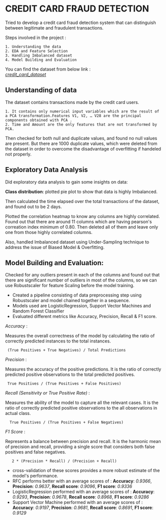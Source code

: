 
# CREDIT CARD FRAUD DETECTION

Tried to develop a credit card fraud detection system that can distinguish between legitimate and fraudulent transactions.

Steps involved in the project :

    1. Understanding the data
    2. EDA and Feature Selection
    3. Handling Imbalanced dataset 
    4. Model Building and Evaluation

You can find the dataset from below link :  
[_credit_card_dataset_](https://www.kaggle.com/datasets/mlg-ulb/creditcardfraud)


## Understanding of data
The dataset contains transactions made by the credit card users.

    1. It contains only numerical input variables which are the result of a PCA transformation.Features V1, V2, … V28 are the principal components obtained with PCA .
    2. Time and Amount are the only features that are not transformed by PCA.
  
Then checked for both null and duplicate values, and found no null values are present. But there are 1000 duplicate values, which were deleted from the dataset in order to overcome the disadvantage of overfitting if handeled not properly.

## Exploratory Data Analysis

Did exploratory data analysis to gain some insights on data:

**Class distribution**: plotted pie plot to show that data is highly Imbalanced.


Then calculated the time elapsed over the total transactions of the dataset, and found out to be 2 days.

Plotted the correlation heatmap to know any columns are highly correlated. Found out that there are around 11 columns which are having pearson's correation index minimum of 0.80. Then deleted all of them and leave only one from those highly correlated columns.


Also, handled Imbalanced dataset using Under-Sampling technique to address the issue of Biased Model & Overfitting.

## Model Building and Evaluation:

Checked for any outliers present in each of the columns and found out that there are significant number of outliers in most of the columns, so we can use Robustscaler for feature Scaling before the model training.

 * Created a pipeline consisting of data preprocessing step using Robustscaler and model chained together in a sequence.
 * Models used are LogisticRegression, Support Vector Machines and Random Forest Classifier
 * Evaluated different metrics like Accuracy, Precision, Recall & F1 score.

_Accuracy_ :

Measures the overall correctness of the model by calculating the ratio of correctly predicted instances to the total instances.

     (True Positives + True Negatives) / Total Predictions

_Precision_ :

Measures the accuracy of the positive predictions. It is the ratio of correctly predicted positive observations to the total predicted positives.

     True Positives / (True Positives + False Positives)

_Recall (Sensitivity or True Positive Rate)_ :

Measures the ability of the model to capture all the relevant cases. It is the ratio of correctly predicted positive observations to the all observations in actual class.

      True Positives / (True Positives + False Negatives)

_F1 Score_ :

Represents a balance between precision and recall. It is the harmonic mean of precision and recall, providing a single score that considers both false positives and false negatives.

       2 * (Precision * Recall) / (Precision + Recall)

 * cross-validation of these scores provides a more robust estimate of the model's performance.
 * RFC performs better  with an average scores of : __Accuracy__: _0.9366_, __Precision__: _0.9637_, __Recall score__: _0.9096_, __F1 score__: _0.9336_
 * LogisticRegression performed with an average scores of : __Accuracy__: _0.9293_, __Precision__: _0.9678_, __Recall score__: _0.8968_, __F1 score__: _0.9286_ 
 * Support Vector Machine performed with an average scores of : __Accuracy__: _0.9197_, __Precision__: _0.9681_, __Recall score__: _0.8691_, __F1 score__: _0.9129_ 

